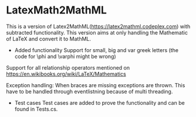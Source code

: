 # LatexMath2MathML
This is a version of Latex2MathML(https://latex2mathml.codeplex.com) with subtracted functionality. This version aims at only handling the Mathematic of LaTeX and convert it to MathML.

* Added functionality
Support for small, big and var greek letters (the code for \phi and \varphi might be wrong)

Support for all relationship operators mentioned on https://en.wikibooks.org/wiki/LaTeX/Mathematics

Exception handling: When braces are missing exceptions are thrown. This have to be handled through eventlistning because of multi threading.

* Test cases
Test cases are added to prove the functionality and can be found in Tests.cs.
